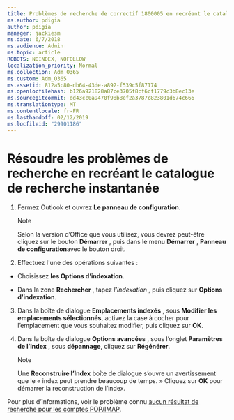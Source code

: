 ```yaml
---
title: Problèmes de recherche de correctif 1800005 en recréant le catalogue de recherche instantanée
ms.author: pdigia
author: pdigia
manager: jackiesm
ms.date: 6/7/2018
ms.audience: Admin
ms.topic: article
ROBOTS: NOINDEX, NOFOLLOW
localization_priority: Normal
ms.collection: Adm_O365
ms.custom: Adm_O365
ms.assetid: 812a5c80-db64-43de-a892-f539c5f87174
ms.openlocfilehash: b126a921828a87ce3705f8cf6cf1779c3b8ec13e
ms.sourcegitcommit: dd43cc0a9470f98b8ef2a3787c823801d674c666
ms.translationtype: MT
ms.contentlocale: fr-FR
ms.lasthandoff: 02/12/2019
ms.locfileid: "29901186"
---
```

# <a name="fix-search-issues-by-rebuilding-your-instant-search-catalog"></a>Résoudre les problèmes de recherche en recréant le catalogue de recherche instantanée

1. Fermez Outlook et ouvrez **Le panneau de configuration**.
    
    > [!NOTE]
    > Selon la version d’Office que vous utilisez, vous devrez peut-être cliquez sur le bouton **Démarrer** , puis dans le menu **Démarrer** , **Panneau de configuration**avec le bouton droit. 
  
2. Effectuez l'une des opérations suivantes :
    
  - Choisissez **les Options d’indexation**.
    
  - Dans la zone **Rechercher** , tapez *l’indexation* , puis cliquez sur **Options d’indexation**.
    
3. Dans la boîte de dialogue **Emplacements indexés** , sous **Modifier les emplacements sélectionnés**, activez la case à cocher pour l’emplacement que vous souhaitez modifier, puis cliquez sur **OK**.
    
4. Dans la boîte de dialogue **Options avancées** , sous l’onglet **Paramètres de l’Index** , sous **dépannage**, cliquez sur **Régénérer**.
    
    > [!NOTE]
    > Une **Reconstruire l’Index** boîte de dialogue s’ouvre un avertissement que le « index peut prendre beaucoup de temps. » Cliquez sur **OK** pour démarrer la reconstruction de l’index. 
  
Pour plus d’informations, voir le problème connu [aucun résultat de recherche pour les comptes POP/IMAP](https://support.office.com/article/51c9d2c7-a3db-4358-afdf-50d3a9e57039.aspx).
  

